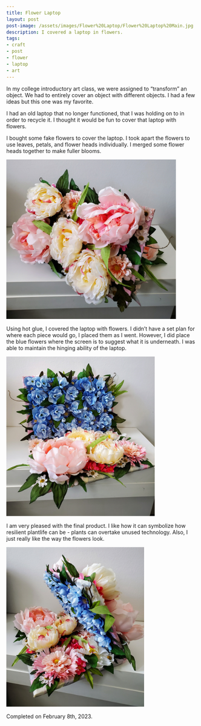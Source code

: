 ```yaml
---
title: Flower Laptop
layout: post
post-image: /assets/images/Flower%20Laptop/Flower%20Laptop%20Main.jpg
description: I covered a laptop in flowers.
tags:
- craft
- post
- flower
- laptop
- art
---
```


In my college introductory art class, we were assigned to “transform” an object. We had to entirely cover an object with different objects. I had a few ideas but this one was my favorite. 

I had an old laptop that no longer functioned, that I was holding on to in order to recycle it. I thought it would be fun to cover that laptop with flowers. 

I bought some fake flowers to cover the laptop. I took apart the flowers to use leaves, petals, and flower heads individually. I merged some flower heads together to make fuller blooms. 

<img src="/assets/images/Flower%20Laptop/Flower%20Laptop%20Back.jpg" style="width:32em; height:30em;"/>

Using hot glue, I covered the laptop with flowers. I didn’t have a set plan for where each piece would go, I placed them as I went. However, I did place the blue flowers where the screen is to suggest what it is underneath. I was able to maintain the hinging ability of the laptop. 

<img src="/assets/images/Flower%20Laptop/Flower%20Laptop%20Front.jpg" style="width:28em; height:30em;"/>

I am very pleased with the final product. I like how it can symbolize how resilient plantlife can be - plants can overtake unused technology. Also, I just really like the way the flowers look.

<img src="/assets/images/Flower%20Laptop/Flower%20Laptop%20Side.jpg" style="width:26em; height:30em;"/>

Completed on February 8th, 2023.